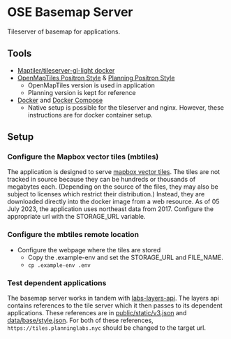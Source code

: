 # OSE Basemap Server
Tileserver of basemap for applications.

## Tools
- [Maptiler/tileserver-gl-light docker](https://hub.docker.com/r/maptiler/tileserver-gl-light)
- [OpenMapTiles Positron Style](https://github.com/openmaptiles/positron-gl-style/blob/master/style.json) & [Planning Positron Style](https://github.com/NYCPlanning/labs-gl-style/blob/master/data/style.json)
    - OpenMapTiles version is used in application
    - Planning version is kept for reference
- [Docker](https://docs.docker.com/get-docker/) and [Docker Compose](https://docs.docker.com/compose/)
    - Native setup is possible for the tileserver and nginx. However, these instructions are for docker container setup.

## Setup
### Configure the Mapbox vector tiles (mbtiles)
The application is designed to serve [mapbox vector tiles](https://github.com/mapbox/vector-tile-spec). The tiles are not tracked in source because they can be hundreds or thousands of megabytes each. (Depending on the source of the files, they may also be subject to licenses which restrict their distribution.) Instead, they are downloaded directly into the docker image from a web resource. As of 05 July 2023, the application uses northeast data from 2017. Configure the appropriate url with the STORAGE_URL variable.

### Configure the mbtiles remote location
- Configure the webpage where the tiles are stored
    - Copy the .example-env and set the STORAGE_URL and FILE_NAME.
    - `cp .example-env .env`
### Test dependent applications
The basemap server works in tandem with [labs-layers-api](https://github.com/NYCPlanning/labs-layers-api). The layers api contains references to the tile server which it then passes to its dependent applications. These references are in [public/static/v3.json](https://github.com/NYCPlanning/labs-layers-api/blob/df05f6a4695a04fa4470cf7bf9a97ed82ded866d/public/static/v3.json#L3) and [data/base/style.json](https://github.com/NYCPlanning/labs-layers-api/blob/df05f6a4695a04fa4470cf7bf9a97ed82ded866d/data/base/style.json#L21). For both of these references, `https://tiles.planninglabs.nyc` should be changed to the target url.
